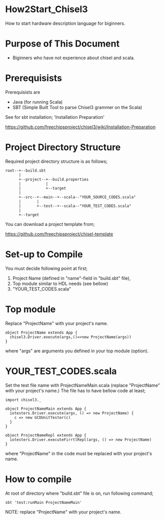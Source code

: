 # How2Start_Chisel3
How to start hardware description language for biginners.

# Purpose of This Document
- Biginners who have not experience about chisel and scala.

# Prerequisists
Prerequisists are
- Java (for running Scala)
- SBT (Simple Built Tool to parse Chisel3 grammer on the Scala)

See for sbt installation;
'Installation Preparation'

https://github.com/freechipsproject/chisel3/wiki/Installation-Preparation

# Project Directory Structure
Required project directory structure is as follows;
```
root--+--build.sbt
      |
      +--project--+--build.properties
      |           |
      |           +--target
      |
      +--src--+--main--+--scala--"YOUR_SOURCE_CODES.scala"
      |       |
      |       +--test--+--scala--"YOUR_TEST_CODES.scala"
      |
      +--target
```
You can download a project template from;

https://github.com/freechipsproject/chisel-template

# Set-up to Compile
You must decide following point at first;
1. Project Name (defined in "name"-field in "build.sbt" file),
2. Top module similar to HDL needs (see bellow)
3. "YOUR_TEST_CODES.scala"

# Top module
Replace "ProjectName" with your project's name.
```
object ProjectName extends App {
  chisel3.Driver.execute(args,()=>new ProjectName(args))
}
```
where "args" are arguments you defined in your top module (option).

# YOUR_TEST_CODES.scala
Set the test file name with ProjectNameMain.scala (replace "ProjectName" with your project's name.)
The file has to have bellow code at least;
```
import chisel3._

object ProjectNameMain extends App {
  iotesters.Driver.execute(args, () => new ProjectName) {
    c => new GCDUnitTester(c)
  }
}

object ProjectNameRepl extends App {
  iotesters.Driver.executeFirrtlRepl(args, () => new ProjectName)
}
```
where "ProjectName" in the code must be replaced with your project's name.

# How to compile
At root of directory where "build.sbt" file is on, run following command;
```
sbt 'test:runMain ProjectNameMain'
```
NOTE: replace "ProjectName" with your project's name.
